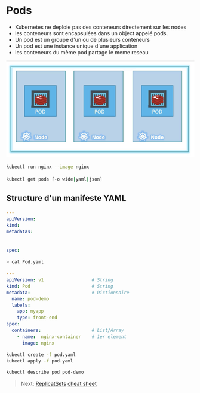 # Pods

* Kubernetes ne deploie pas des conteneurs directement sur les nodes
* les conteneurs sont encapsulées dans un object appelé pods.
* Un pod est un groupe d'un ou de plusieurs conteneurs
* Un pod est une instance unique d'une application
* les conteneurs du mème pod partage le meme reseau

![Pods](../images/pod.jpeg)

```bash
kubectl run nginx --image nginx

kubectl get pods [-o wide|yaml|json]
```

## Structure d'un manifeste YAML

```yaml
---
apiVersion:
kind:
metadatas:


spec:

```

```bash
> cat Pod.yaml
```

```yaml
---
apiVersion: v1                  # String
kind: Pod                       # String
metadata:                       # Dictionnaire
  name: pod-demo
  labels:
    app: myapp
    type: front-end
spec:
  containers:                   # List/Array
    - name:  nginx-container    # 1er element
      image: nginx
```

```bash
kubectl create -f pod.yaml
kubectl apply -f pod.yaml
```

```bash
kubectl describe pod pod-demo
```

> Next: [ReplicatSets](../objects/replicatSet.md)
> [cheat sheet](../useful.md)
